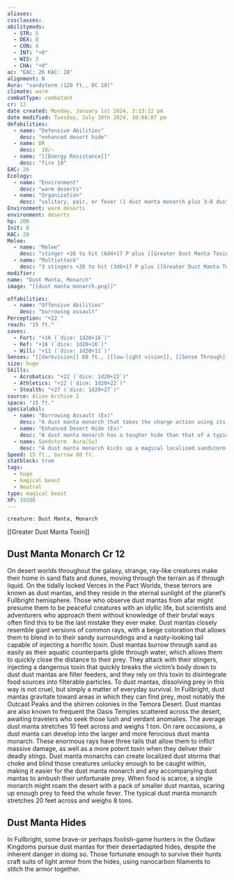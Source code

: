 ```yaml
---
aliases: 
cssclasses:
abilitymods:
  - STR: 5
  - DEX: 8
  - CON: 4
  - INT: "+0"
  - WIS: 3
  - CHA: "+0"
ac: "EAC: 26 KAC: 28"
alignment: N
Aura: "sandstorm (120 ft., DC 19)"
climate: warm
combatType: combatant
cr: 12
date created: Monday, January 1st 2024, 3:13:12 pm
date modified: Tuesday, July 30th 2024, 10:08:07 pm
defabilities:
  - name: "Defensive Abilities"
    desc: "enhanced desert hide"
  - name: DR
    desc:  10/—
  - name: "[[Energy Resistance]]"
    desc: "fire 10"
EAC: 26
Ecology:
  - name: "Environment"
    desc: "warm deserts"
  - name: "Organization"
    desc: "solitary, pair, or fever (1 dust manta monarch plus 3–8 dust mantas)"
Environment: warm deserts
environment: deserts
hp: 200
Init: 8
KAC: 28
Melee:
  - name: "Melee"
    desc: "stinger +26 to hit (6d4+17 P plus [[Greater Dust Manta Toxin]])"
  - name: "Multiattack"
    desc: "3 stingers +20 to hit (3d6+17 P plus [[Greater Dust Manta Toxin]])"
modifier: 
name: "Dust Manta, Monarch"
image: "[[dust manta monarch.png]]"

offabilities:
  - name: "Offensive Abilities"
    desc: "burrowing assault"
Perception: "+22 "
reach: "15 ft."
saves:
  - Fort: "+16 (`dice: 1d20+16`)"
  - Ref: "+16 (`dice: 1d20+16`)"
  - Will: "+11 (`dice: 1d20+11`)"
Senses: "[[darkvision]] 60 ft., [[low-light vision]], [[Sense Through]] (vision [sand only])"
size: huge
Skills:
  - Acrobatics: "+22 (`dice: 1d20+22`)"
  - Athletics: "+22 (`dice: 1d20+22`)"
  - Stealth: "+27 (`dice: 1d20+27`)"
source: Alien Archive 2 
space: "15 ft."
specialabil:
  - name: "Burrowing Assault (Ex)"
    desc: "A dust manta monarch that takes the charge action using its burrow speed can make a full attack at the end of its movement instead of a single melee attack. It doesn’t take the normal charge penalties to its attack rolls or its AC, and its targets must succeed at a DC 19 Perception check or they are flat-footed against the attacks."
  - name: "Enhanced Desert Hide (Ex)"
    desc: "A dust manta monarch has a tougher hide than that of a typical dust manta, granting it DR 10/— and resistance to fire 10. In addition, if a dust manta monarch is at least halfway buried in sand or any fine, similarly colored substance, it can attempt a Stealth check to hide as if it had cover or concealment."
  - name: Sandstorm  Aura(Su)
    desc: "A dust manta monarch kicks up a magical localized sandstorm that provides concealment to anyone in a 120-foot-radius area around the dust manta monarch. The sandstorm also produces severe wind, imposing a –4 penalty to attack rolls with kinetic ranged weapons. Any creature in the area without environmental protections must hold its breath or risk suffocation. Dust mantas and dust manta monarchs are immune to this effect, and their [[Sense Through]] ability allows them to ignore concealment caused by the sandstorm."
Speed: 15 ft., burrow 80 ft.
statblock: true
tags:
  - huge
  - magical beast
  - Neutral
type: magical beast
XP: 19200
---
```


```statblock
creature: Dust Manta, Monarch
```

[[Greater Dust Manta Toxin]]

## Dust Manta Monarch Cr 12

On desert worlds throughout the galaxy, strange, ray-like creatures make their home in sand flats and dunes, moving through the terrain as if through liquid. On the tidally locked Verces in the Pact Worlds, these terrors are known as dust mantas, and they reside in the eternal sunlight of the planet’s Fullbright hemisphere. Those who observe dust mantas from afar might presume them to be peaceful creatures with an idyllic life, but scientists and adventurers who approach them without knowledge of their brutal ways often find this to be the last mistake they ever make.
Dust mantas closely resemble giant versions of common rays, with a beige coloration that allows them to blend in to their sandy surroundings and a nasty-looking tail capable of injecting a horrific toxin. Dust mantas burrow through sand as easily as their aquatic counterparts glide through water, which allows them to quickly close the distance to their prey. They attack with their stingers, injecting a dangerous toxin that quickly breaks the victim’s body down to dust
dust mantas are filter feeders, and they rely on this toxin to disintegrate food sources into filterable particles. To dust mantas, dissolving prey in this way is not cruel, but simply a matter of everyday survival. In Fullbright, dust mantas gravitate toward areas in which they can find prey, most notably the Outcast Peaks and the shirren colonies in the Temora Desert. Dust mantas are also known to frequent the Oasis Temples scattered across the desert, awaiting travelers who seek those lush and verdant anomalies.
The average dust manta stretches 10 feet across and weighs 1 ton.
On rare occasions, a dust manta can develop into the larger and more ferocious dust manta monarch. These enormous rays have three tails that allow them to inflict massive damage, as well as a more potent toxin when they deliver their deadly stings. Dust manta monarchs can create localized dust storms that choke and blind those creatures unlucky enough to be caught within, making it easier for the dust manta monarch and any accompanying dust mantas to ambush their unfortunate prey. When food is scarce, a single monarch might roam the desert with a pack of smaller dust mantas, scaring up enough prey to feed the whole fever.
The typical dust manta monarch stretches 20 feet across and weighs 8 tons.

## Dust Manta Hides

In Fullbright, some brave-or perhaps foolish-game hunters in the Outlaw Kingdoms pursue dust mantas for their desertadapted hides, despite the inherent danger in doing so. Those fortunate enough to survive their hunts craft suits of light armor from the hides, using nanocarbon filaments to stitch the armor together.
